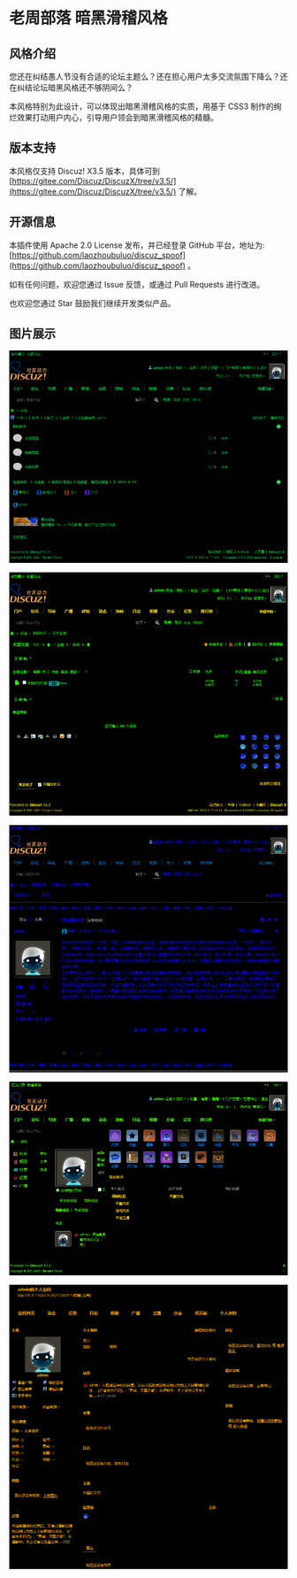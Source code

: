 # 老周部落 暗黑滑稽风格

## 风格介绍

您还在纠结愚人节没有合适的论坛主题么？还在担心用户太多交流氛围下降么？还在纠结论坛暗黑风格还不够阴间么？

本风格特别为此设计，可以体现出暗黑滑稽风格的实质，用基于 CSS3 制作的绚烂效果打动用户内心，引导用户领会到暗黑滑稽风格的精髓。

## 版本支持

本风格仅支持 Discuz! X3.5 版本，具体可到 [https://gitee.com/Discuz/DiscuzX/tree/v3.5/](https://gitee.com/Discuz/DiscuzX/tree/v3.5/) 了解。

## 开源信息

本插件使用 Apache 2.0 License 发布，并已经登录 GitHub 平台，地址为: [https://github.com/laozhoubuluo/discuz_spoof](https://github.com/laozhoubuluo/discuz_spoof) 。

如有任何问题，欢迎您通过 Issue 反馈，或通过 Pull Requests 进行改进。

也欢迎您通过 Star 鼓励我们继续开发类似产品。
## 图片展示

![站点首页](.readme/01.png)

![主题列表](.readme/02.png)

![主题内容](.readme/03.png)

![家园首页](.readme/04.png)

![个人资料](.readme/05.png)
